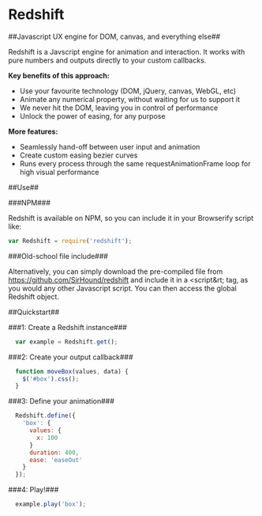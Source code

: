 Redshift
========

##Javascript UX engine for DOM, canvas, and everything else##

Redshift is a Javscript engine for animation and interaction. It works with pure numbers and outputs directly to your custom callbacks.

**Key benefits of this approach:**

* Use your favourite technology (DOM, jQuery, canvas, WebGL, etc)
* Animate any numerical property, without waiting for us to support it
* We never hit the DOM, leaving you in control of performance
* Unlock the power of easing, for any purpose


**More features:**

* Seamlessly hand-off between user input and animation
* Create custom easing bezier curves
* Runs every process through the same requestAnimationFrame loop for high visual performance


##Use##

###NPM###

Redshift is available on NPM, so you can include it in your Browserify script like:

```javascript  
var Redshift = require('redshift');
```

###Old-school file include###

Alternatively, you can simply download the pre-compiled file from https://github.com/SirHound/redshift and include it in a &lt;script&rt; tag, as you would any other Javascript script. You can then access the global Redshift object.


##Quickstart##

###1: Create a Redshift instance###

```javascript
  var example = Redshift.get();
```

###2: Create your output callback###

```javascript
  function moveBox(values, data) {
    $('#box').css();
  }
```

###3: Define your animation###

```javascript
  Redshift.define({
    'box': {
      values: {
        x: 100
      }
      duration: 400,
      ease: 'easeOut'
    }
  });
```

###4: Play!###

```javascript
  example.play('box');
```
